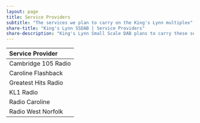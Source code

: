 ```yaml
---
layout: page
title: Service Providers
subtitle: "The services we plan to carry on the King's Lynn multiplex"
share-title: "King's Lynn SSDAB | Service Providers"
share-description: "King's Lynn Small Scale DAB plans to carry these service providers"
---
```

| Service Provider |
| :------ |
| Cambridge 105 Radio |
| Caroline Flashback |
| Greatest Hits Radio |
| KL1 Radio |
| Radio Caroline |
| Radio West Norfolk |
